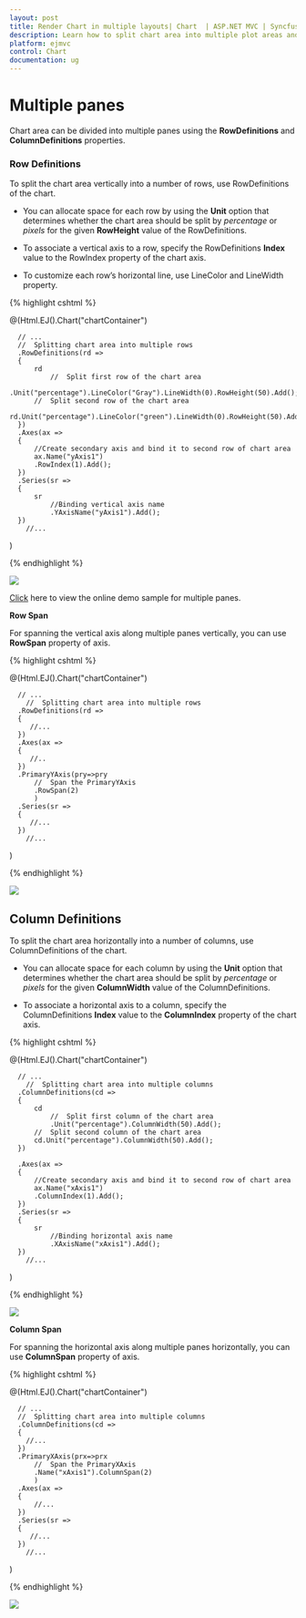 ```yaml
---
layout: post
title: Render Chart in multiple layouts| Chart  | ASP.NET MVC | Syncfusion
description: Learn how to split chart area into multiple plot areas and render different types of series in each area.                    
platform: ejmvc
control: Chart
documentation: ug
---
```


# Multiple panes

Chart area can be divided into multiple panes using the **RowDefinitions** and **ColumnDefinitions** properties.

### Row Definitions

To split the chart area vertically into a number of rows, use RowDefinitions of the chart. 

* You can allocate space for each row by using the **Unit** option that determines whether the chart area should be split by *percentage* or *pixels* for the given **RowHeight** value of the RowDefinitions.
 
* To associate a vertical axis to a row, specify the RowDefinitions **Index** value to the RowIndex property of the chart axis.

* To customize each row’s horizontal line, use LineColor and LineWidth property.


{% highlight cshtml %}


@(Html.EJ().Chart("chartContainer")

      // ...
      //  Splitting chart area into multiple rows
      .RowDefinitions(rd =>
      {
          rd
              //  Split first row of the chart area
              .Unit("percentage").LineColor("Gray").LineWidth(0).RowHeight(50).Add();
          //  Split second row of the chart area
          rd.Unit("percentage").LineColor("green").LineWidth(0).RowHeight(50).Add();
      })
      .Axes(ax =>
      {
          //Create secondary axis and bind it to second row of chart area
          ax.Name("yAxis1")
          .RowIndex(1).Add();
      })
      .Series(sr =>
      {
          sr
              //Binding vertical axis name
              .YAxisName("yAxis1").Add();
      })
        //...
 )


{% endhighlight %}

![](Multiple-Panes_images/Multiple-Panes_img1.png)

[Click](http://mvc.syncfusion.com/demos/web/chart/multipleaxes) here to view the online demo sample for multiple panes.


**Row Span**

For spanning the vertical axis along multiple panes vertically, you can use **RowSpan** property of axis. 

{% highlight cshtml %}


 @(Html.EJ().Chart("chartContainer")

      // ...
        //  Splitting chart area into multiple rows
      .RowDefinitions(rd =>
      {
         //...
      })
      .Axes(ax =>
      {
         //..
      })
      .PrimaryYAxis(pry=>pry
          //  Span the PrimaryYAxis  
          .RowSpan(2)
          )
      .Series(sr =>
      {
         //...
      })
        //...
 )


{% endhighlight %}

![](Multiple-Panes_images/Multiple-Panes_img2.png)

## Column Definitions

To split the chart area horizontally into a number of columns, use ColumnDefinitions of the chart.

* You can allocate space for each column by using the **Unit** option that determines whether the chart area should be split by *percentage* or *pixels* for the given **ColumnWidth** value of the ColumnDefinitions.
 
* To associate a horizontal axis to a column, specify the ColumnDefinitions **Index** value to the **ColumnIndex** property of the chart axis.
 
{% highlight cshtml %}

 
@(Html.EJ().Chart("chartContainer")

      // ...
        //  Splitting chart area into multiple columns
      .ColumnDefinitions(cd =>
      {
          cd
              //  Split first column of the chart area
              .Unit("percentage").ColumnWidth(50).Add();
          //  Split second column of the chart area
          cd.Unit("percentage").ColumnWidth(50).Add();
      })
      
      .Axes(ax =>
      {
          //Create secondary axis and bind it to second row of chart area
          ax.Name("xAxis1")
          .ColumnIndex(1).Add();
      })
      .Series(sr =>
      {
          sr
              //Binding horizontal axis name
              .XAxisName("xAxis1").Add();
      })
        //...
 )


{% endhighlight %}

![](Multiple-Panes_images/Multiple-Panes_img3.png)


**Column Span**

For spanning the horizontal axis along multiple panes horizontally, you can use **ColumnSpan** property of axis. 

{% highlight cshtml %}

 
@(Html.EJ().Chart("chartContainer")

      // ...
      //  Splitting chart area into multiple columns
      .ColumnDefinitions(cd =>
      {
        //...
      })
      .PrimaryXAxis(prx=>prx
          //  Span the PrimaryXAxis    
          .Name("xAxis1").ColumnSpan(2)
          )
      .Axes(ax =>
      {
          //...
      })
      .Series(sr =>
      {
         //...
      })
        //...
 )


{% endhighlight %}

![](Multiple-Panes_images/Multiple-Panes_img4.png)


